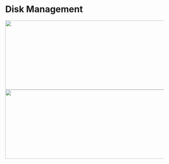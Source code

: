 # Disk Management

<img src="https://drive.google.com/uc?export=view&id=1pmjPw6CMvVa_zjf9_k_1XtLLbyJKDSpj" width="550" height="220">
<img src="https://drive.google.com/uc?export=view&id=1LELg75P8KsUIT-vO-hPJgqCtSyIkd37B" width="550" height="220">

<br>
